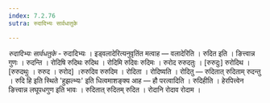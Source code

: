 ```yaml
---
index: 7.2.76
sutra: रुदादिभ्यः सार्वधातुके

---
```

_रुदादिभ्यः सार्वधतुके_ - रुदादिभ्यः । इड्वलादेरित्यनुवृतिंत मत्वाह —  वलादेरिति । रुदित इति । ङित्त्वान्न गुणः । रुदन्ति । रोदिषि रुदिथः रुदिथ । रोदिमि रुदिवः रुदिमः । रुरोद रुरुदतुः । [रुरुदुः] रुरोदिथ । [रुरुदथुः । रुरुद । रुरोद] ।रुरुदिव रुरुदिम । रोदिता । रोदिष्यति । रोदितु — रुदितात् रुदिताम् रुदन्तु । रुदि हि इति स्थिते 'हुझल्भ्यः' इति धित्वमाशङ्क्य आह —  हौ परत्वादिति । रुदिहीति । हेरपित्त्वेन ङित्त्वान्न लघूपधगुण इति भावः । रुदितात् रुदितम् रुदित । रोदानि रोदाव रोदाम । 